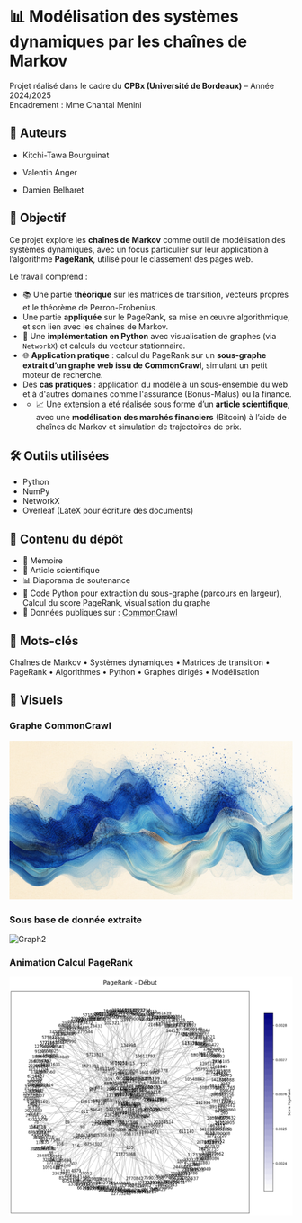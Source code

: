 # 📊 Modélisation des systèmes dynamiques par les chaînes de Markov

Projet réalisé dans le cadre du **CPBx (Université de Bordeaux)** – Année 2024/2025  
Encadrement : Mme Chantal Menini

## 👥 Auteurs

- Kitchi-Tawa Bourguinat

- Valentin Anger  
- Damien Belharet  


## 🎯 Objectif

Ce projet explore les **chaînes de Markov** comme outil de modélisation des systèmes dynamiques, avec un focus particulier sur leur application à l’algorithme **PageRank**, utilisé pour le classement des pages web.

Le travail comprend :
- 📚 Une partie **théorique** sur les matrices de transition, vecteurs propres et le théorème de Perron-Frobenius.
- Une partie **appliquée** sur le PageRank, sa mise en œuvre algorithmique, et son lien avec les chaînes de Markov.
- 🐍 Une **implémentation en Python** avec visualisation de graphes (via `NetworkX`) et calculs du vecteur stationnaire.
- 🌐 **Application pratique** : calcul du PageRank sur un **sous-graphe extrait d’un graphe web issu de CommonCrawl**, simulant un petit moteur de recherche.
- Des **cas pratiques** : application du modèle à un sous-ensemble du web et à d'autres domaines comme l'assurance (Bonus-Malus) ou la finance.
- - 📈 Une extension a été réalisée sous forme d’un **article scientifique**, avec une **modélisation des marchés financiers** (Bitcoin) à l’aide de chaînes de Markov et simulation de trajectoires de prix.

## 🛠️ Outils utilisées

- Python  
- NumPy  
- NetworkX 
- Overleaf (LateX pour écriture des documents)

## 📁 Contenu du dépôt

- 📄 Mémoire
- 📃 Article scientifique
- 📊 Diaporama de soutenance
- 🐍 Code Python pour extraction du sous-graphe (parcours en largeur), Calcul du score PageRank, visualisation du graphe
- 📁 Données publiques sur : [CommonCrawl](https://commoncrawl.org/)


## 📄 Mots-clés

Chaînes de Markov • Systèmes dynamiques • Matrices de transition • PageRank • Algorithmes • Python • Graphes dirigés • Modélisation

## 🎥 Visuels
### Graphe CommonCrawl
![Graph](Graph.png)

### Sous base de donnée extraite
![Graph2](graphique_base_donnee.png)

### Animation Calcul PageRank
![Animation PageRank sur notre base de donnée](ezgif-4ba6a4b366c465.gif)
